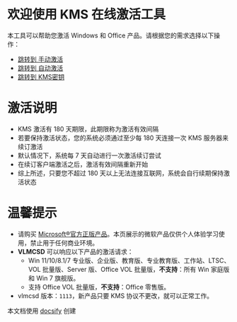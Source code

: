 # 欢迎使用 KMS 在线激活工具

本工具可以帮助您激活 Windows 和 Office 产品。请根据您的需求选择以下操作：

- [跳转到 手动激活](./doc/手动激活.md)
- [跳转到 自动激活](./doc/自动激活.md)
- [跳转到 KMS密钥](./doc/kms密钥.md)

# 激活说明

- KMS 激活有 180 天期限，此期限称为激活有效间隔
- 若要保持激活状态，您的系统必须通过至少每 180 天连接一次 KMS 服务器来续订激活
- 默认情况下，系统每 7 天自动进行一次激活续订尝试
- 在续订客户端激活之后，激活有效间隔重新开始
- 综上所述，只要您不超过 180 天以上无法连接互联网，系统会自行续期保持激活状态

# 温馨提示

- 请购买 [Microsoft®官方正版产品](https://www.microsoftstore.com.cn/)。本页展示的微软产品仅供个人体验学习使用，禁止用于任何商业环境。  
- **VLMCSD** 可以响应以下产品的激活请求：
  + Win 11/10/8.1/7 专业版、企业版、教育版、专业教育版、工作站、LTSC、VOL 批量版、Server 版、Office VOL 批量版，**不支持**：所有 Win 家庭版和 Win 7 旗舰版。
  + 支持 Office VOL 批量版，**不支持**：Office 零售版。  
- vlmcsd 版本：`1113`，新产品只要 KMS 协议不更改，就可以正常工作。

本文档使用 [docsify](https://docsify.js.org/) 创建